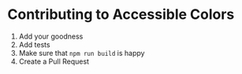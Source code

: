 # Contributing to Accessible Colors

1. Add your goodness
2. Add tests
3. Make sure that `npm run build` is happy
4. Create a Pull Request
